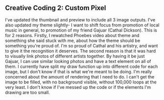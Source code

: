 ## Creative Coding 2: Custom Pixel

I've updated the thumbnail and preview to include all 3 image outputs.
I've also updated my theme slightly- I want to shift focus from promotion of local music in general, to promotion of my friend Gajuar (Cathal Dickson). This is for 2 reasons. Firstly, I rewatched Phoebes video about theme and something she said stuck with me, about how the theme should be something you're proud of. I'm so proud of Cathal and his artistry, and want to give it the recognition it deserves. The second reason is that it was hard to visually link photos of different artists together. By having it be just Gajuar, I can use similar looking photos and have a text element on all of them. I currently have split my draw function up into different code for each image, but I don't know if that is what we're meant to be doing.
I'm really concerned about the amount of rendering that I need to do. I can't get the image to be filled, with no background visible, without 100,000 loops at the very least. I don't know if I've messed up the code or if the elements I'm drawing are too small.
